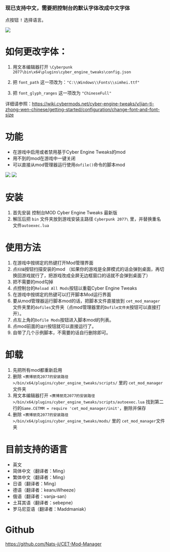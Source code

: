 ### 现已支持中文，需要把控制台的默认字体改成中文字体
点按钮 <kbd>!</kbd> 选择语言。

![](https://staticdelivery.nexusmods.com/mods/3333/images/895/895-1611766356-1945566139.png)

# 如何更改字体：
1. 用文本编辑器打开 `\Cyberpunk 2077\bin\x64\plugins\cyber_engine_tweaks\config.json`

2. 把 `font_path` 这一项改为：`"C:\\Windows\\Fonts\\simhei.ttf"`

3. 把 `font_glyph_ranges` 这一项改为 `"ChineseFull"`

详细请参照：https://wiki.cybermods.net/cyber-engine-tweaks/v/jian-ti-zhong-wen-chinese/getting-started/configuration/change-font-and-font-size

# 功能
- 在游戏中启用或者禁用基于Cyber Engine Tweaks的mod
- 用不到的mod在游戏中一键关闭
- 可以直接从mod管理器运行使用`dofile()`命令的脚本mod

![](/ueditor/php/upload/image/20210114/1610567995552748.png) ![](/ueditor/php/upload/image/20210114/1610567995298943.png)

# 安装
1. 首先安装 控制台MOD Cyber Engine Tweaks 最新版
2. 解压后把 `bin` 文件夹放到游戏安装主路径 `Cyberpunk 2077\` 里，并替换重名文件`autoexec.lua`

# 使用方法
1. 在游戏中按绑定的热键打开Mod管理界面
2. 点`扫描`按钮扫描安装的mod （如果你的游戏是全屏模式的话会弹到桌面，再切换回游戏就行了，把游戏改成全屏无边框窗口的话就不会弹到桌面了）
3. 把不需要的mod勾掉
4. 点控制台的`Reload All Mods`按钮以重载Cyber Engine Tweaks
5. 在游戏中按绑定的热键可以打开脚本Mod运行界面
6. 要从mod管理器运行脚本mod的话，把脚本文件直接放到 `cet_mod_manager` 文件夹里的`dofiles`文件夹（点mod管理器里的`Dofile文件夹`按钮可以直接打开）。
7. 点左上角的`Dofile Mods`按钮进入脚本mod的列表。
8. 点mod前面的`运行`按钮就可以直接运行了。
9. 自带了几个示例脚本，不需要的话自行删除即可。

# 卸载
1. 先把所有mod都重新启用
2. 删除 `<赛博朋克2077的安装路径>/bin/x64/plugins/cyber_engine_tweaks/scripts/` 里的 `cet_mod_manager`文件夹
3. 用文本编辑器打开 `<赛博朋克2077的安装路径>/bin/x64/plugins/cyber_engine_tweaks/scripts/autoexec.lua`
找到第二行的`Game.CETMM = require 'cet_mod_manager/init'`，删除并保存
4. 删除 `<赛博朋克2077的安装路径>/bin/x64/plugins/cyber_engine_tweaks/mods/` 里的 `cet_mod_manager`文件夹

# 目前支持的语言
- 英文
- 简体中文（翻译者：Ming）
- 繁体中文（翻译者：Ming）
- 日语（翻译者：Ming）
- 德语（翻译者：keanuWheeze）
- 俄语（翻译者：vanja-san）
- 土耳其语（翻译者：sebepne）
- 罗马尼亚语（翻译者：Maddmaniak）

# Github
https://github.com/Nats-ji/CET-Mod-Manager
